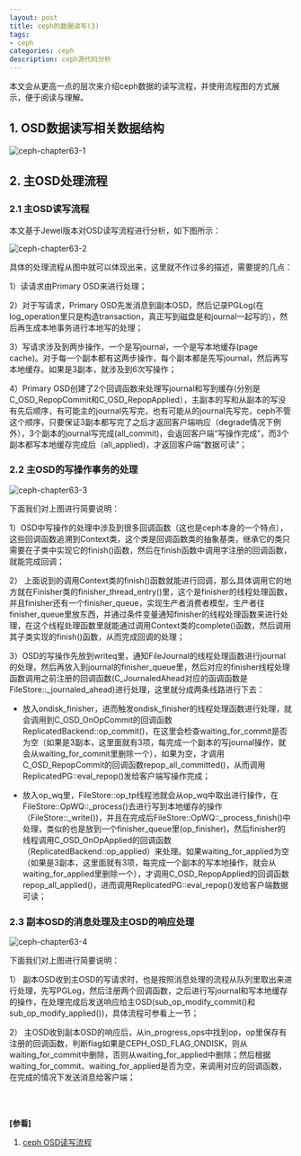 ```yaml
---
layout: post
title: ceph的数据读写(3)
tags:
- ceph
categories: ceph
description: ceph源代码分析
---
```



本文会从更高一点的层次来介绍ceph数据的读写流程，并使用流程图的方式展示，便于阅读与理解。

<!-- more -->

## 1. OSD数据读写相关数据结构

![ceph-chapter63-1](https://ivanzz1001.github.io/records/assets/img/ceph/sca/ceph_chapter63_1.jpg)

## 2. 主OSD处理流程
### 2.1 主OSD读写流程
本文基于Jewel版本对OSD读写流程进行分析，如下图所示：


![ceph-chapter63-2](https://ivanzz1001.github.io/records/assets/img/ceph/sca/ceph_chapter63_2.jpg)

具体的处理流程从图中就可以体现出来，这里就不作过多的描述，需要提的几点：

1）读请求由Primary OSD来进行处理；

2）对于写请求，Primary OSD先发消息到副本OSD，然后记录PGLog(在log_operation里只是构造transaction，真正写到磁盘是和journal一起写的），然后再生成本地事务进行本地写的处理；

3）写请求涉及到两步操作，一个是写journal，一个是写本地缓存(page cache)。对于每一个副本都有这两步操作，每个副本都是先写journal，然后再写本地缓存。如果是3副本，就涉及到6次写操作；

4）Primary OSD创建了2个回调函数来处理写journal和写到缓存(分别是C_OSD_RepopCommit和C_OSD_RepopApplied），主副本的写和从副本的写没有先后顺序，有可能主的journal先写完，也有可能从的journal先写完，ceph不管这个顺序，只要保证3副本都写完了之后才返回客户端响应（degrade情况下例外），3个副本的journal写完成(all_commit)，会返回客户端“写操作完成”，而3个副本都写本地缓存完成后（all_applied)，才返回客户端“数据可读”；


### 2.2 主OSD的写操作事务的处理
![ceph-chapter63-3](https://ivanzz1001.github.io/records/assets/img/ceph/sca/ceph_chapter63_3.jpg)

下面我们对上图进行简要说明：

1）OSD中写操作的处理中涉及到很多回调函数（这也是ceph本身的一个特点），这些回调函数追溯到Context类，这个类是回调函数类的抽象基类，继承它的类只需要在子类中实现它的finish()函数，然后在finish函数中调用字注册的回调函数，就能完成回调；

2） 上面说到的调用Context类的finish()函数就能进行回调，那么具体调用它的地方就在Finisher类的finisher_thread_entry()里，这个是finisher的线程处理函数，并且finisher还有一个finisher_queue，实现生产者消费者模型，生产者往finisher_queue里放东西，并通过条件变量通知finisher的线程处理函数来进行处理，在这个线程处理函数里就能通过调用Context类的complete()函数，然后调用其子类实现的finish()函数，从而完成回调的处理；

3）OSD的写操作先放到writeq里，通知FileJournal的线程处理函数进行journal的处理，然后再放入到journal的finisher_queue里，然后对应的finisher线程处理函数调用之前注册的回调函数(C_JournaledAhead对应的函调函数是FileStore::_journaled_ahead)进行处理，这里就分成两条线路进行下去：

* 放入ondisk_finisher，进而触发ondisk_finisher的线程处理函数进行处理，就会调用到C_OSD_OnOpCommit的回调函数ReplicatedBackend::op_commit()，在这里会检查waiting_for_commit是否为空（如果是3副本，这里面就有3项，每完成一个副本的写journal操作，就会从waiting_for_commit里删除一个），如果为空，才调用C_OSD_RepopCommit的回调函数repop_all_committed()，从而调用ReplicatedPG::eval_repop()发给客户端写操作完成；

* 放入op_wq里，FileStore::op_tp线程池就会从op_wq中取出进行操作，在FileStore::OpWQ::_process()去进行写到本地缓存的操作（FileStore::_write())，并且在完成后FileStore::OpWQ::_process_finish()中处理，类似的也是放到一个finisher_queue里(op_finisher)，然后finisher的线程调用C_OSD_OnOpApplied的回调函数（ReplicatedBackend::op_applied）来处理。如果waiting_for_applied为空（如果是3副本，这里面就有3项，每完成一个副本的写本地操作，就会从waiting_for_applied里删除一个），才调用C_OSD_RepopApplied的回调函数repop_all_applied()，进而调用ReplicatedPG::eval_repop()发给客户端数据可读；


### 2.3 副本OSD的消息处理及主OSD的响应处理

![ceph-chapter63-4](https://ivanzz1001.github.io/records/assets/img/ceph/sca/ceph_chapter63_4.jpg)

下面我们对上图进行简要说明：

1） 副本OSD收到主OSD的写请求时，也是按照消息处理的流程从队列里取出来进行处理，先写PGLog，然后注册两个回调函数，之后进行写journal和写本地缓存的操作，在处理完成后发送响应给主OSD(sub_op_modify_commit()和sub_op_modify_applied())，具体流程可参看上一节；

2） 主OSD收到副本OSD的响应后，从in_progress_ops中找到op，op里保存有注册的回调函数，判断flag如果是CEPH_OSD_FLAG_ONDISK，则从waiting_for_commit中删除，否则从waiting_for_applied中删除；然后根据waiting_for_commit、waiting_for_applied是否为空，来调用对应的回调函数，在完成的情况下发送消息给客户端；




<br />
<br />

**[参看]**

1. [ceph OSD读写流程](http://sysnote.github.io/2015/11/25/ceph-osd-rw1/)




<br />
<br />
<br />

